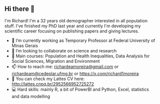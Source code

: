 ## Hi there 👋

I'm Richard! I'm a 32 years old demographer interested in all population stuff. I've finished my PhD last year and currently I'm developing my scientific career focusing on publishing papers and giving lectures. 

- 🔭 I’m currently working as Temporary Professor at Federal University of Minas Gerais
- 👯 I’m looking to collaborate on science and research
- 💬 Main courses: Population and Health Inequalities, Data Analysis for Social Sciences, Migration and Environment
- 📫 How to reach me: richardeamoreira@gmail.com or richardeam@cedeplar.ufmg.br or https://x.com/richard1moreira
- 📓 You can check my Lattes CV here: http://lattes.cnpq.br/2952566952725272 
- 💻 Hard skills: mainly R, a bit of PowerBI and Python, Excel, statistics and data modelling
